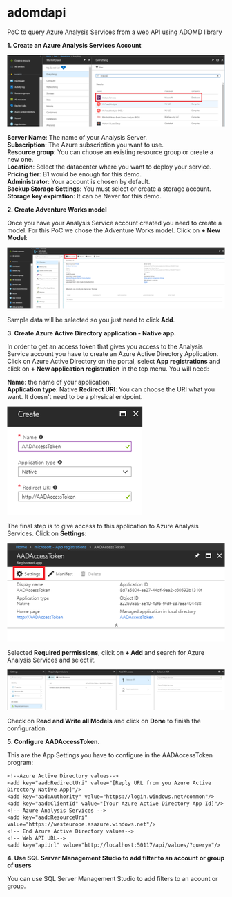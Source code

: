 # adomdapi
PoC to query Azure Analysis Services from a web API using ADOMD library

**1. Create an Azure Analysis Services Account**

![Create an Azure Analysis Services Account](./screenshots/1.a.Create-an-Azure-Analysis-Services-Account.PNG)


**Server Name**: The name of your Analysis Server.  
**Subscription**: The Azure subscription you want to use.  
**Resource group**: You can choose an existing resource group or create a new one.  
**Location**: Select the datacenter where you want to deploy your service.  
**Pricing tier**: B1 would be enough for this demo.  
**Administrator**: Your account is chosen by default.  
**Backup Storage Settings**: You must select or create a storage account.  
**Storage key expiration**: It can be Never for this demo.  

**2. Create Adventure Works model**

Once you have your Analysis Service account created you need to create a model. For this PoC we chose the Adventure Works model. Click on **+ New Model**:

![Create a new model](./screenshots/2-Create-a-new-model.PNG)

Sample data will be selected so you just need to click **Add**.

**3. Create Azure Active Directory application - Native app.**

In order to get an access token that gives you access to the Analysis Service account you have to create an Azure Active Directory Application. Click on Azure Active Directory on the portal, select **App registrations** and click on **+ New application registration** in the top menu. You will need:

**Name**: the name of your application.  
**Application type**: Native
**Redirect URI**: You can choose the URI what you want. It doesn't need to be a physical endpoint.

![Create Azure Active Directory App](./screenshots/3.Create-azure-active-directory-app.PNG)

The final step is to give access to this application to Azure Analysis Services. Click on **Settings**:

![Registered app - Settings](./screenshots/3b-Registered-app-Settings.PNG)

Selected **Required permissions**, click on **+ Add** and search for Azure Analysis Services and select it.

![Select an API - Azure Analysis Services](./screenshots/3c.Select-an-API-Azure-Analysis-Services.PNG)

Check on **Read and Write all Models** and click on **Done** to finish the configuration.

**5. Configure AADAccessToken.**

This are the App Settings you have to configure in the AADAccessToken program:

    <!--Azure Active Directory values-->
    <add key="aad:RedirectUri" value="[Reply URL from you Azure Active Directory Native App]"/>
    <add key="aad:Authority" value="https://login.windows.net/common"/>
    <add key="aad:ClientId" value="[Your Azure Active Directory App Id]"/>
    <!-- Azure Analysis Services -->
    <add key="aad:ResourceUri" value="https://westeurope.asazure.windows.net"/>
    <!-- End Azure Active Directory values-->
    <!-- Web API URL-->
    <add key="apiUrl" value="http://localhost:50117/api/values/?query="/>    

**4. Use SQL Server Management Studio to add filter to an account or group of users**

You can use SQL Server Management Studio to add filters to an acount or group.